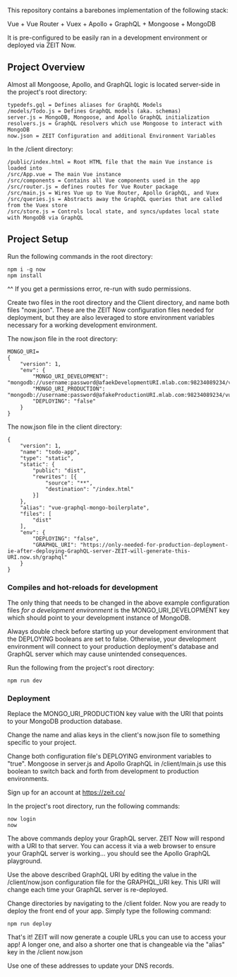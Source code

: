 This repository contains a barebones implementation of the following stack:

Vue + Vue Router + Vuex + Apollo + GraphQL + Mongoose + MongoDB

It is pre-configured to be easily ran in a development environment or deployed via ZEIT Now.


## Project Overview

Almost all Mongoose, Apollo, and GraphQL logic is located server-side in the project's root directory:
```
typedefs.gql = Defines aliases for GraphQL Models
/models/Todo.js = Defines GraphQL models (aka. schemas)
server.js = MongoDB, Mongoose, and Apollo GraphQL initialization
resolvers.js = GraphQL resolvers which use Mongoose to interact with MongoDB
now.json = ZEIT Configuration and additional Environment Variables
```

In the /client directory:
```
/public/index.html = Root HTML file that the main Vue instance is loaded into
/src/App.vue = The main Vue instance
/src/components = Contains all Vue components used in the app
/src/router.js = defines routes for Vue Router package
/src/main.js = Wires Vue up to Vue Router, Apollo GraphQL, and Vuex
/src/queries.js = Abstracts away the GraphQL queries that are called from the Vuex store
/src/store.js = Controls local state, and syncs/updates local state with MongoDB via GraphQL
```

## Project Setup
Run the following commands in the root directory:
```
npm i -g now
npm install
```

^^ If you get a permissions error, re-run with sudo permissions.

Create two files in the root directory and the Client directory, and name both files "now.json". These are the ZEIT Now configuration files needed for deployment, but they are also leveraged to store environment variables necessary for a working development environment.

The now.json file in the root directory:
```
MONGO_URI=
{
    "version": 1,
    "env": {
        "MONGO_URI_DEVELOPMENT": "mongodb://username:password@afaekDevelopmentURI.mlab.com:98234089234/vuegraphqlboilerplate",
        "MONGO_URI_PRODUCTION": "mongodb://username:password@afakeProductionURI.mlab.com:98234089234/vuegraphqlboilerplate",
        "DEPLOYING": "false"
    }
}
```

The now.json file in the client directory:
```
{
    "version": 1,
    "name": "todo-app",
    "type": "static",
    "static": {
        "public": "dist",
        "rewrites": [{
            "source": "**",
            "destination": "/index.html"
        }]
    },
    "alias": "vue-graphql-mongo-boilerplate",
    "files": [
        "dist"
    ],
    "env": {
        "DEPLOYING": "false",
        "GRAPHQL_URI": "https://only-needed-for-production-deployment-ie-after-deploying-GraphQL-server-ZEIT-will-generate-this-URI.now.sh/graphql"
    }
}
```

### Compiles and hot-reloads for development

The only thing that needs to be changed in the above example configuration files *for a development environment* is the MONGO_URI_DEVELOPMENT key which should point to your development instance of MongoDB.

Always double check before starting up your development environment that the DEPLOYING booleans are set to false. Otherwise, your development environment will connect to your production deployment's database and GraphQL server which may cause unintended consequences.

Run the following from the project's root directory:
```
npm run dev
```

### Deployment

Replace the MONGO_URI_PRODUCTION key value with the URI that points to your MongoDB production database.

Change the name and alias keys in the client's now.json file to something specific to your project.

Change both configuration file's DEPLOYING environment variables to "true". Mongoose in server.js and Apollo GraphQL in /client/main.js use this boolean to switch back and forth from development to production environments.

Sign up for an account at https://zeit.co/

In the project's root directory, run the following commands:
```
now login
now
```

The above commands deploy your GraphQL server. ZEIT Now will respond with a URI to that server. You can access it via a web browser to ensure your GraphQL server is working... you should see the Apollo GraphQL playground.

Use the above described GraphQL URI by editing the value in the /client/now.json configuration file for the GRAPHQL_URI key. This URI will change each time your GraphQL server is re-deployed.

Change directories by navigating to the /client folder. Now you are ready to deploy the front end of your app. Simply type the following command:
```
npm run deploy
```

That's it! ZEIT will now generate a couple URLs you can use to access your app! A longer one, and also a shorter one that is changeable via the "alias" key in the /client now.json

Use one of these addresses to update your DNS records.